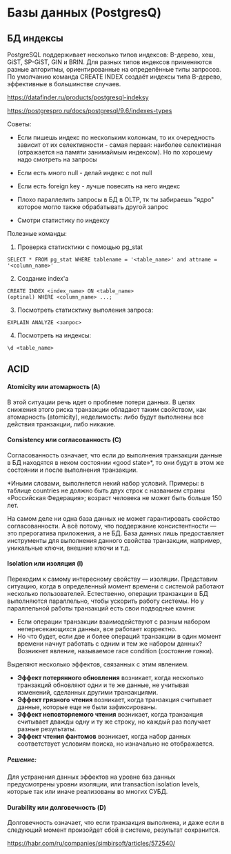 # Базы данных (PostgresQ)

## БД индексы

PostgreSQL поддерживает несколько типов индексов: B-дерево, хеш, GiST, SP-GiST, GIN и BRIN. Для разных типов индексов применяются разные алгоритмы, ориентированные на определённые типы запросов. По 
умолчанию команда CREATE INDEX создаёт индексы типа B-дерево, эффективные в большинстве случаев.

https://datafinder.ru/products/postgresql-indeksy

https://postgrespro.ru/docs/postgresql/9.6/indexes-types

Советы:

- Если пишешь индекс по нескольким колонкам, то их очередность зависит от их селективности - самая первая: наиболее селективная (отражается на памяти занимаймым индексом). Но по хорошему надо смотреть на запросы

- Если есть много null - делай индекс с not null

- Если есть foreign key - лучше повесить на него индекс

- Плохо параллелить запросы в БД в OLTP, тк ты забираешь "ядро" которое могло также обрабатывать другой запрос

- Смотри статистику по индексу

Полезные команды:

1. Проверка статисктики с помощью pg_stat

```
SELECT * FROM pg_stat WHERE tablename = '<table_name>' and attname = '<column_name>'
```

2. Создание index'а

```
CREATE INDEX <index_name> ON <table_name>
(optinal) WHERE <column_name> ...;
```

3. Посмотреть статисктику выполения запроса:

```
EXPLAIN ANALYZE <запрос>
```

4. Посмотреть на индексы:

```
\d <table_name>
```


## ACID

#### Atomicity или атомарность (A)

В этой ситуации речь идет о проблеме потери данных. В целях снижения этого риска транзакции обладают таким свойством, как атомарность (atomicity), неделимость: либо будут выполнены все действия транзакции, либо никакие.

#### Consistency или согласованность (C)
Согласованность означает, что если до выполнения транзакции данные в БД находятся в неком состоянии «good state»*, то они будут в этом же состоянии и после выполнения транзакции.

*Иными словами, выполняется некий набор условий. Примеры: в таблице countries не должно быть двух строк с названием страны «Российская Федерация»; возраст человека не может быть больше 150 лет.

На самом деле ни одна база данных не может гарантировать свойство согласованности. А всё потому, что поддержание консистентности — это прерогатива приложения, а не БД. База данных лишь предоставляет инструменты для выполнения данного свойства транзакции, например, уникальные ключи, внешние ключи и т.д.

#### Isolation или изоляция (I)

Переходим к самому интересному свойству — изоляции. Представим ситуацию, когда в определенный момент времени с системой работают несколько пользователей. Естественно, операции транзакции в БД выполняются параллельно, чтобы ускорить работу системы. Но у параллельной работы транзакций есть свои подводные камни:

- Если операции транзакции взаимодействуют с разным набором непересекающихся данных, все работает корректно.  
- Но что будет, если две и более операций транзакции в один момент времени начнут работать с одним и тем же набором данных? Возникнет явление, называемое race condition (состояние гонки).

Выделяют несколько эффектов, связанных с этим явлением.

- **Эффект потерянного обновления** возникает, когда несколько транзакций обновляют одни и те же данные, не учитывая изменений, сделанных другими транзакциями.
- **Эффект грязного чтения** возникает, когда транзакция считывает данные, которые еще не были зафиксированы.
- **Эффект неповторяемого чтения** возникает, когда транзакция считывает дважды одну и ту же строку, но каждый раз получает разные результаты.
- **Эффект чтения фантомов** возникает, когда набор данных соответствует условиям поиска, но изначально не отображается.

##### Решение:

Для устранения данных эффектов на уровне баз данных предусмотрены уровни изоляции, или transaction isolation levels, которые так или иначе реализованы во многих СУБД.

#### Durability или долговечность (D)

Долговечность означает, что если транзакция выполнена, и даже если в следующий момент произойдет сбой в системе, результат сохранится.

https://habr.com/ru/companies/simbirsoft/articles/572540/
